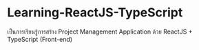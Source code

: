 # Learning-ReactJS-TypeScript
เป็นการเรียนรู้การสร้าง Project Management Application ด้วย ReactJS + TypeScript (Front-end)

